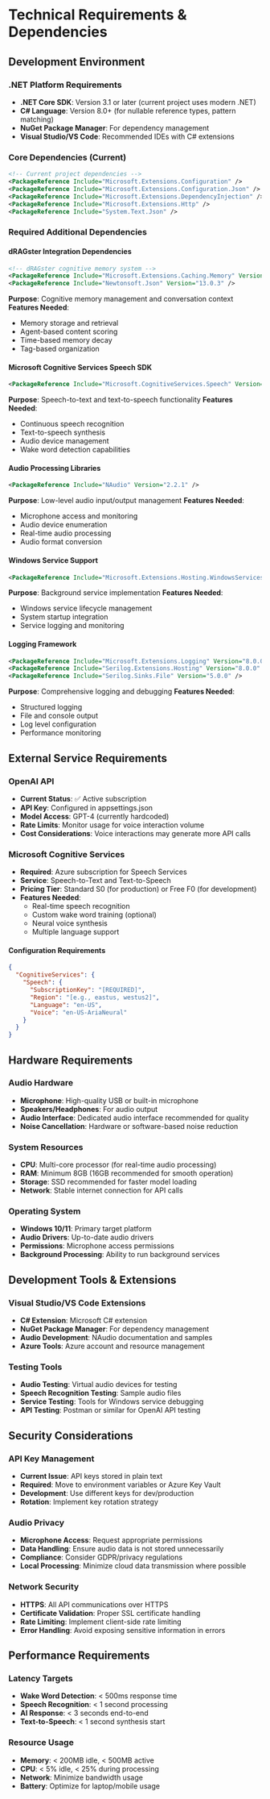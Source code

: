 # Technical Requirements & Dependencies

## Development Environment

### .NET Platform Requirements
- **.NET Core SDK**: Version 3.1 or later (current project uses modern .NET)
- **C# Language**: Version 8.0+ (for nullable reference types, pattern matching)
- **NuGet Package Manager**: For dependency management
- **Visual Studio/VS Code**: Recommended IDEs with C# extensions

### Core Dependencies (Current)
```xml
<!-- Current project dependencies -->
<PackageReference Include="Microsoft.Extensions.Configuration" />
<PackageReference Include="Microsoft.Extensions.Configuration.Json" />
<PackageReference Include="Microsoft.Extensions.DependencyInjection" />
<PackageReference Include="Microsoft.Extensions.Http" />
<PackageReference Include="System.Text.Json" />
```

### Required Additional Dependencies

#### dRAGster Integration Dependencies
```xml
<!-- dRAGster cognitive memory system -->
<PackageReference Include="Microsoft.Extensions.Caching.Memory" Version="8.0.0" />
<PackageReference Include="Newtonsoft.Json" Version="13.0.3" />
```
**Purpose**: Cognitive memory management and conversation context
**Features Needed**:
- Memory storage and retrieval
- Agent-based content scoring
- Time-based memory decay
- Tag-based organization

#### Microsoft Cognitive Services Speech SDK
```xml
<PackageReference Include="Microsoft.CognitiveServices.Speech" Version="1.34.0" />
```
**Purpose**: Speech-to-text and text-to-speech functionality
**Features Needed**:
- Continuous speech recognition
- Text-to-speech synthesis
- Audio device management
- Wake word detection capabilities

#### Audio Processing Libraries
```xml
<PackageReference Include="NAudio" Version="2.2.1" />
```
**Purpose**: Low-level audio input/output management
**Features Needed**:
- Microphone access and monitoring
- Audio device enumeration
- Real-time audio processing
- Audio format conversion

#### Windows Service Support
```xml
<PackageReference Include="Microsoft.Extensions.Hosting.WindowsServices" Version="8.0.0" />
```
**Purpose**: Background service implementation
**Features Needed**:
- Windows service lifecycle management
- System startup integration
- Service logging and monitoring

#### Logging Framework
```xml
<PackageReference Include="Microsoft.Extensions.Logging" Version="8.0.0" />
<PackageReference Include="Serilog.Extensions.Hosting" Version="8.0.0" />
<PackageReference Include="Serilog.Sinks.File" Version="5.0.0" />
```
**Purpose**: Comprehensive logging and debugging
**Features Needed**:
- Structured logging
- File and console output
- Log level configuration
- Performance monitoring

## External Service Requirements

### OpenAI API
- **Current Status**: ✅ Active subscription
- **API Key**: Configured in appsettings.json
- **Model Access**: GPT-4 (currently hardcoded)
- **Rate Limits**: Monitor usage for voice interaction volume
- **Cost Considerations**: Voice interactions may generate more API calls

### Microsoft Cognitive Services
- **Required**: Azure subscription for Speech Services
- **Service**: Speech-to-Text and Text-to-Speech
- **Pricing Tier**: Standard S0 (for production) or Free F0 (for development)
- **Features Needed**:
  - Real-time speech recognition
  - Custom wake word training (optional)
  - Neural voice synthesis
  - Multiple language support

#### Configuration Requirements
```json
{
  "CognitiveServices": {
    "Speech": {
      "SubscriptionKey": "[REQUIRED]",
      "Region": "[e.g., eastus, westus2]",
      "Language": "en-US",
      "Voice": "en-US-AriaNeural"
    }
  }
}
```

## Hardware Requirements

### Audio Hardware
- **Microphone**: High-quality USB or built-in microphone
- **Speakers/Headphones**: For audio output
- **Audio Interface**: Dedicated audio interface recommended for quality
- **Noise Cancellation**: Hardware or software-based noise reduction

### System Resources
- **CPU**: Multi-core processor (for real-time audio processing)
- **RAM**: Minimum 8GB (16GB recommended for smooth operation)
- **Storage**: SSD recommended for faster model loading
- **Network**: Stable internet connection for API calls

### Operating System
- **Windows 10/11**: Primary target platform
- **Audio Drivers**: Up-to-date audio drivers
- **Permissions**: Microphone access permissions
- **Background Processing**: Ability to run background services

## Development Tools & Extensions

### Visual Studio/VS Code Extensions
- **C# Extension**: Microsoft C# extension
- **NuGet Package Manager**: For dependency management
- **Audio Development**: NAudio documentation and samples
- **Azure Tools**: Azure account and resource management

### Testing Tools
- **Audio Testing**: Virtual audio devices for testing
- **Speech Recognition Testing**: Sample audio files
- **Service Testing**: Tools for Windows service debugging
- **API Testing**: Postman or similar for OpenAI API testing

## Security Considerations

### API Key Management
- **Current Issue**: API keys stored in plain text
- **Required**: Move to environment variables or Azure Key Vault
- **Development**: Use different keys for dev/production
- **Rotation**: Implement key rotation strategy

### Audio Privacy
- **Microphone Access**: Request appropriate permissions
- **Data Handling**: Ensure audio data is not stored unnecessarily
- **Compliance**: Consider GDPR/privacy regulations
- **Local Processing**: Minimize cloud data transmission where possible

### Network Security
- **HTTPS**: All API communications over HTTPS
- **Certificate Validation**: Proper SSL certificate handling
- **Rate Limiting**: Implement client-side rate limiting
- **Error Handling**: Avoid exposing sensitive information in errors

## Performance Requirements

### Latency Targets
- **Wake Word Detection**: < 500ms response time
- **Speech Recognition**: < 1 second processing
- **AI Response**: < 3 seconds end-to-end
- **Text-to-Speech**: < 1 second synthesis start

### Resource Usage
- **Memory**: < 200MB idle, < 500MB active
- **CPU**: < 5% idle, < 25% during processing
- **Network**: Minimize bandwidth usage
- **Battery**: Optimize for laptop/mobile usage
